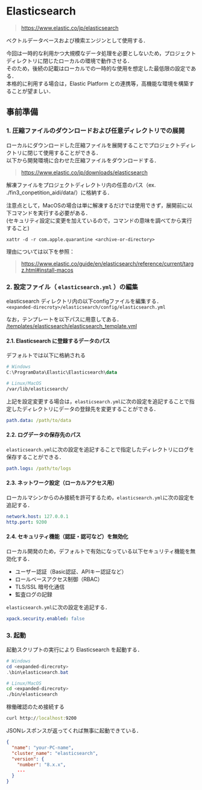 # Elasticsearch

>https://www.elastic.co/jp/elasticsearch

ベクトルデータベースおよび検索エンジンとして使用する．

今回は一時的な利用かつ大規模なデータ処理を必要としないため，プロジェクトディレクトリに閉じたローカルの環境で動作させる．  
そのため，後続の記載はローカルでの一時的な使用を想定した最低限の設定である．  
本格的に利用する場合は，Elastic Platform との連携等，高機能な環境を構築することが望ましい．

## 事前準備

 ### 1. 圧縮ファイルのダウンロードおよび任意ディレクトリでの展開
 ローカルにダウンロードした圧縮ファイルを展開することでプロジェクトディレクトリに閉じて使用することができる．  
以下から開発環境に合わせた圧縮ファイルをダウンロードする．
>https://www.elastic.co/jp/downloads/elasticsearch

解凍ファイルをプロジェクトディレクトリ内の任意のパス（ex. ./fin3_conpetition_aidi/data/）に格納する．

注意点として，MacOSの場合は単に解凍するだけでは使用できず，展開前に以下コマンドを実行する必要がある．  
(セキュリティ設定に変更を加えているので，コマンドの意味を調べてから実行すること)
```
xattr -d -r com.apple.quarantine <archive-or-directory>
```
理由については以下を参照：
>https://www.elastic.co/guide/en/elasticsearch/reference/current/targz.html#install-macos

### 2. 設定ファイル（ `elasticsearch.yml` ）の編集

elasticsearch ディレクトリ内の以下configファイルを編集する．  
`<expanded-direcroty>/elasticsearch/config/elasticsearch.yml`  

なお，テンプレートを以下パスに用意してある．  
[/templates/elasticsearch/elasticsearch_template.yml](../../templates/elasticsearch/elasticsearch_template.yml)

#### 2.1. Elasticsearch に登録するデータのパス  
デフォルトでは以下に格納される  
```powershell
# Windows
C:\ProgramData\Elastic\Elasticsearch\data
```
```bash
# Linux/MacOS
/var/lib/elasticsearch/
```
上記を設定変更する場合は，`elasticsearch.yml`に次の設定を追記することで指定したディレクトリにデータの登録先を変更することができる．
```yaml
path.data: /path/to/data
```

#### 2.2. ログデータの保存先のパス
`elasticsearch.yml`に次の設定を追記することで指定したディレクトリにログを保存することができる．
```yaml
path.logs: /path/to/logs
```

#### 2.3. ネットワーク設定（ローカルアクセス用）
ローカルマシンからのみ接続を許可するため，`elasticsearch.yml`に次の設定を追記する．
```yaml
network.host: 127.0.0.1
http.port: 9200
```

#### 2.4. セキュリティ機能（認証・認可など）を無効化
ローカル開発のため，デフォルトで有効になっている以下セキュリティ機能を無効化する．
- ユーザー認証（Basic認証、APIキー認証など）
- ロールベースアクセス制御（RBAC）
- TLS/SSL 暗号化通信
- 監査ログの記録

`elasticsearch.yml`に次の設定を追記する．
```yaml
xpack.security.enabled: false
```

### 3. 起動
起動スクリプトの実行により Elasticsearch を起動する．
```powershell
# Windows
cd <expanded-direcroty>
.\bin\elasticsearch.bat
```
```bash
# Linux/MacOS
cd <expanded-direcroty>
./bin/elasticsearch
```
稼働確認のため接続する
```cmd
curl http://localhost:9200
```
JSONレスポンスが返ってくれば無事に起動できている．
```json
{
  "name": "your-PC-name",
  "cluster_name": "elasticsearch",
  "version": {
    "number": "8.x.x",
    ...
  }
}
```